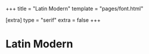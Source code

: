 +++
title = "Latin Modern"
template = "pages/font.html"

[extra]
type = "serif"
extra = false
+++

# Latin Modern

